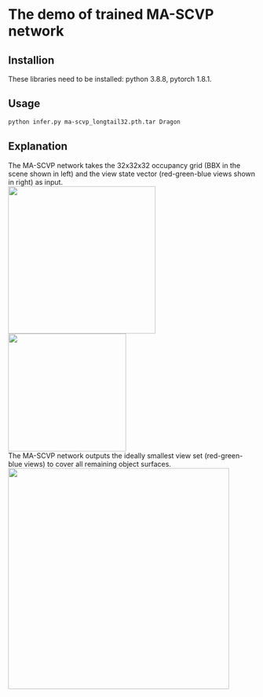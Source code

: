 # The demo of trained MA-SCVP network
## Installion
These libraries need to be installed: python 3.8.8, pytorch 1.8.1.
## Usage
```bash
python infer.py ma-scvp_longtail32.pth.tar Dragon
```
## Explanation
The MA-SCVP network takes the 32x32x32 occupancy grid (BBX in the scene shown in left) and the view state vector (red-green-blue views shown in right) as input.  
<img src="https://github.com/psc0628/MA-SCVP/blob/main/Demo/Dragon_voxelscene.png" width="300px"> <img src="https://github.com/psc0628/MA-SCVP/blob/main/Demo/Dragon_viewstate.png" width="240px">  
The MA-SCVP network outputs the ideally smallest view set (red-green-blue views) to cover all remaining object surfaces.   
<img src="https://github.com/psc0628/MA-SCVP/blob/main/Demo/Dragon_cover.png" width="450px">
